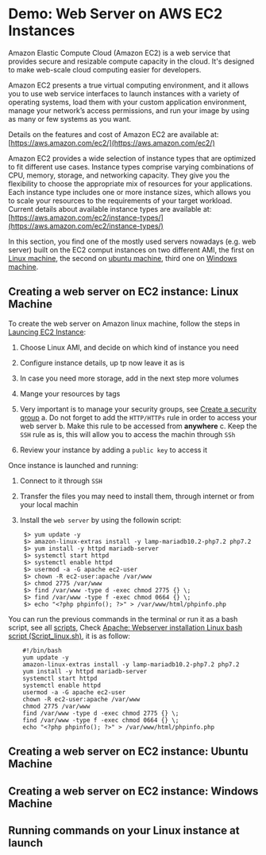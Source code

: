# Demo: Web Server on AWS EC2 Instances

Amazon Elastic Compute Cloud (Amazon EC2) is a web service that provides secure and resizable compute capacity in the cloud. It's designed to make web-scale cloud computing easier for developers.

Amazon EC2 presents a true virtual computing environment, and it allows you to use web service interfaces to launch instances with a variety of operating systems, load them with your custom application environment, manage your network’s access permissions, and run your image by using as many or few systems as you want.

Details on the features and cost of Amazon EC2 are available at: [https://aws.amazon.com/ec2/](https://aws.amazon.com/ec2/)


Amazon EC2 provides a wide selection of instance types that are optimized to fit different use cases. Instance types comprise varying combinations of CPU, memory, storage, and networking capacity. They give you the flexibility to choose the appropriate mix of resources for your applications. Each instance type includes one or more instance sizes, which allows you to scale your resources to the requirements of your target workload. Current details about available instance types are available at: [https://aws.amazon.com/ec2/instance-types/](https://aws.amazon.com/ec2/instance-types/)


In this section, you find one of the mostly used servers nowadays (e.g. web server) built on the EC2 comput instances on two different AMI, the first on [Linux machine](#creating-a-web-server-on-ec2-instance:-linux-machine), the second on [ubuntu machine](#creating-a-web-server-on-ec2-instance:-ubuntu-machine), third one on [Windows machine](#creating-a-web-server-on-ec2-instance:-windows-machine).


## Creating a web server on EC2 instance: Linux Machine


To create the web server on Amazon linux machine, follow the steps in [Launcing EC2 Instance](EC2.md):

1. Choose Linux AMI, and decide on which kind of instance you need
2. Configure instance details, up tp now leave it as is
3. In case you need more storage, add in the next step more volumes
4. Mange your resources by tags
5. Very important is to manage your security groups, see [Create a security group](https://hands-on.readthedocs.io/en/latest/EC2/#create-a-security-group)
	a. Do not forget to add the `HTTP/HTTPs` rule in order to access your web server
	b. Make this rule to be accessed from **anywhere**
	c. Keep the `SSH` rule as is, this will allow you to access the machin through `SSh`

6. Review your instance by adding a `public key` to access it 


Once instance is launched and running:

1. Connect to it through `SSH`
2. Transfer the files you may need to install them, through internet or from your local machin
3. Install the `web server` by using the followin script:

		$> yum update -y
		$> amazon-linux-extras install -y lamp-mariadb10.2-php7.2 php7.2
		$> yum install -y httpd mariadb-server
		$> systemctl start httpd
		$> systemctl enable httpd
		$> usermod -a -G apache ec2-user
		$> chown -R ec2-user:apache /var/www
		$> chmod 2775 /var/www
		$> find /var/www -type d -exec chmod 2775 {} \;
		$> find /var/www -type f -exec chmod 0664 {} \;
		$> echo "<?php phpinfo(); ?>" > /var/www/html/phpinfo.php

You can run the previous commands in the terminal or run it as a bash script, see all [scripts](slides.md#scripts), Check [Apache: Webserver installation Linux bash script (Script_linux.sh)](), it is as follow:

		#!/bin/bash
		yum update -y
		amazon-linux-extras install -y lamp-mariadb10.2-php7.2 php7.2
		yum install -y httpd mariadb-server
		systemctl start httpd
		systemctl enable httpd
		usermod -a -G apache ec2-user
		chown -R ec2-user:apache /var/www
		chmod 2775 /var/www
		find /var/www -type d -exec chmod 2775 {} \;
		find /var/www -type f -exec chmod 0664 {} \;
		echo "<?php phpinfo(); ?>" > /var/www/html/phpinfo.php  

























## Creating a web server on EC2 instance: Ubuntu Machine



















## Creating a web server on EC2 instance: Windows Machine















## Running commands on your Linux instance at launch